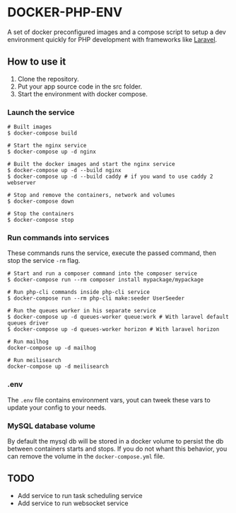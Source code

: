 # DOCKER-PHP-ENV

A set of docker preconfigured images and a compose script to setup a dev environment quickly for PHP development with frameworks like [Laravel](https://laravel.com/docs).

## How to use it

1. Clone the repository.
2. Put your app source code in the src folder.
3. Start the environment with docker compose.

### Launch the service

```
# Built images
$ docker-compose build

# Start the nginx service
$ docker-compose up -d nginx

# Built the docker images and start the nginx service
$ docker-compose up -d --build nginx
$ docker-compose up -d --build caddy # if you wand to use caddy 2 webserver

# Stop and remove the containers, network and volumes
$ docker-compose down

# Stop the containers
$ docker-compose stop
```

### Run commands into services

These commands runs the service, execute the passed command, then stop the service `-rm` flag.

```
# Start and run a composer command into the composer service
$ docker-compose run --rm composer install mypackage/mypackage

# Run php-cli commands inside php-cli service
$ docker-compose run --rm php-cli make:seeder UserSeeder

# Run the queues worker in his separate service
$ docker-compose up -d queues-worker queue:work # With laravel default queues driver
$ docker-compose up -d queues-worker horizon # With laravel horizon

# Run mailhog
docker-compose up -d mailhog

# Run meilisearch
docker-compose up -d meilisearch
```

### .env

The `.env` file contains environment vars, yout can tweek these vars to update your config to your needs.

### MySQL database volume

By default the mysql db will be stored in a docker volume to persist the db between containers starts and stops.
If you do not whant this behavior, you can remove the volume in the `docker-compose.yml` file.

## TODO

- Add service to run task scheduling service
- Add service to run websocket service
